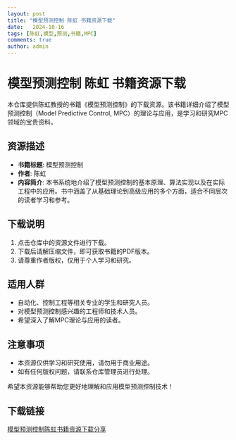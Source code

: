 ```yaml
---
layout: post
title: "模型预测控制 陈虹 书籍资源下载"
date:   2024-10-16
tags: [陈虹,模型,预测,书籍,MPC]
comments: true
author: admin
---
```

# 模型预测控制 陈虹 书籍资源下载

本仓库提供陈虹教授的书籍《模型预测控制》的下载资源。该书籍详细介绍了模型预测控制（Model Predictive Control, MPC）的理论与应用，是学习和研究MPC领域的宝贵资料。

## 资源描述

- **书籍标题**: 模型预测控制
- **作者**: 陈虹
- **内容简介**: 本书系统地介绍了模型预测控制的基本原理、算法实现以及在实际工程中的应用。书中涵盖了从基础理论到高级应用的多个方面，适合不同层次的读者学习和参考。

## 下载说明

1. 点击仓库中的资源文件进行下载。
2. 下载后请解压缩文件，即可获取书籍的PDF版本。
3. 请尊重作者版权，仅用于个人学习和研究。

## 适用人群

- 自动化、控制工程等相关专业的学生和研究人员。
- 对模型预测控制感兴趣的工程师和技术人员。
- 希望深入了解MPC理论与应用的读者。

## 注意事项

- 本资源仅供学习和研究使用，请勿用于商业用途。
- 如有任何版权问题，请联系仓库管理员进行处理。

希望本资源能够帮助您更好地理解和应用模型预测控制技术！

## 下载链接

[模型预测控制陈虹书籍资源下载分享](https://pan.quark.cn/s/42b267496b1c)